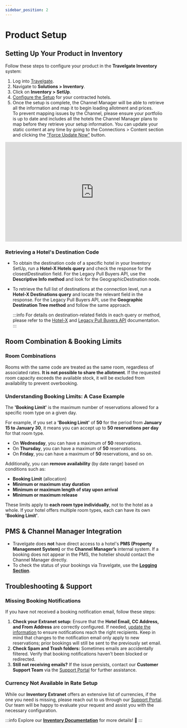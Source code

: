 ```yaml
---
sidebar_position: 2
---
```


# Product Setup

## Setting Up Your Product in Inventory

Follow these steps to configure your product in the **Travelgate Inventory** system:

1. Log into [Travelgate](https://www.travelgate.com/).
2. Navigate to **Solutions > Inventory**.
3. Click on **Inventory > SetUp**.
4. [Configure the Setup](/docs/apps/inventory/extranet/set-up/setup/) for your contracted hotels.
5. Once the setup is complete, the Channel Manager will be able to retrieve all the information and map it to begin loading allotment and prices.  
To prevent mapping issues by the Channel, please ensure your portfolio is up to date and includes all the hotels the Channel Manager plans to map before they retrieve your setup information. You can update your static content at any time by going to the Connections > Content section and clicking the ["Force Update Now"](/kb/platform/app-features/connections/connections-content/content-management) button.

<iframe width="560" height="315" src="https://www.youtube.com/embed/V_nJoDkMOTA?si=VHPDpuanWe5G8AmP" title="YouTube video player" frameborder="0" allow="accelerometer; autoplay; clipboard-write; encrypted-media; gyroscope; picture-in-picture; web-share" allowfullscreen></iframe>

### Retrieving a Hotel's Destination Code
- To obtain the destination code of a specific hotel in your Inventory SetUp, run a **Hotel-X Hotels query** and check the response for the closestDestination field. For the Legacy Pull Buyers API, use the **Descriptive Info method** and look for the GeographicDestination node.
- To retrieve the full list of destinations at the connection level, run a **Hotel-X Destinations query** and locate the relevant field in the response. For the Legacy Pull Buyers API, use the **Geographic Destination Tree method** and follow the same approach.

    :::info
    For details on destination-related fields in each query or method, please refer to the [Hotel-X](/docs/apis/for-buyers/hotel-x-pull-buyers-api/content/overview) and [Legacy Pull Buyers API](/docs/apis/for-buyers/deprecated/legacy-pull-buyers-api/content/overview) documentation.
    :::


## Room Combination & Booking Limits

### Room Combinations

Rooms with the same code are treated as the same room, regardless of associated rates. **It is not possible to share the allotment**. If the requested room capacity exceeds the available stock, it will be excluded from availability to prevent overbooking.

### Understanding Booking Limits: A Case Example

The **'Booking Limit'** is the maximum number of reservations allowed for a specific room type on a given day.  

For example, if you set a **'Booking Limit'** of **50** for the period from **January 15 to January 30**, it means you can accept up to **50 reservations per day** for that room type.  
- On **Wednesday**, you can have a maximum of **50** reservations.  
- On **Thursday**, you can have a maximum of **50** reservations.  
- On **Friday**, you can have a maximum of **50** reservations, and so on.  

Additionally, you can **remove availability** (by date range) based on conditions such as:  
- **Booking Limit** (allocation)  
- **Minimum or maximum stay duration**  
- **Minimum or maximum length of stay upon arrival**  
- **Minimum or maximum release**  

These limits apply to **each room type individually**, not to the hotel as a whole. If your hotel offers multiple room types, each can have its own **'Booking Limit'**.

## PMS & Channel Manager Integration

- Travelgate does **not** have direct access to a hotel's **PMS (Property Management System)** or the **Channel Manager’s** internal system. If a booking does not appear in the PMS, the hotelier should contact the Channel Manager directly.
- To check the status of your bookings via Travelgate, use the **[Logging Section](/kb/platform/app-features/monitoring-tools/logging/logging-details)**.


## Troubleshooting & Support

### Missing Booking Notifications

If you have not received a booking notification email, follow these steps:

1. **Check your Extranet setup:** Ensure that the **Hotel Email, CC Address, and From Address** are correctly configured. If needed, [update the information](/docs/apps/inventory/extranet/set-up/setup#how-to-add-a-hotel) to ensure notifications reach the right recipients. Keep in mind that changes to the notification email only apply to new reservations; prior bookings will still be sent to the previously set email.
2. **Check Spam and Trash folders:** Sometimes emails are accidentally filtered. Verify that booking notifications haven’t been blocked or redirected.
3. **Still not receiving emails?** If the issue persists, contact our **Customer Support Team** via the [Support Portal](https://app.travelgate.com/support) for further assistance.

### Currency Not Available in Rate Setup

While our **Inventory Extranet** offers an extensive list of currencies, if the one you need is missing, please reach out to us through our [Support Portal](https://app.travelgate.com/support). Our team will be happy to evaluate your request and assist you with the necessary configuration.


:::info
Explore our **[Inventory Documentation](/docs/apps/inventory/extranet/set-up/setup)** for more details! 🚀
:::

